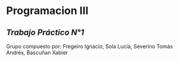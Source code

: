 # Programacion III
  
*Trabajo Práctico N°1*  
---
Grupo compuesto por: Fregeiro Ignacio, Sola Lucía, Severino Tomás Andrés, Bascuñan Xabier
